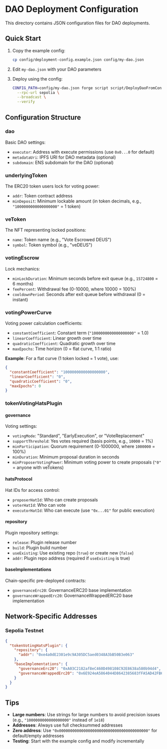 # DAO Deployment Configuration

This directory contains JSON configuration files for DAO deployments.

## Quick Start

1. Copy the example config:
   ```bash
   cp config/deployment-config.example.json config/my-dao.json
   ```

2. Edit `my-dao.json` with your DAO parameters

3. Deploy using the config:
   ```bash
   CONFIG_PATH=config/my-dao.json forge script script/DeployDaoFromConfig.s.sol \
     --rpc-url sepolia \
     --broadcast \
     --verify
   ```

## Configuration Structure

### dao
Basic DAO settings:
- `executor`: Address with execute permissions (use `0x0...0` for default)
- `metadataUri`: IPFS URI for DAO metadata (optional)
- `subdomain`: ENS subdomain for the DAO (optional)

### underlyingToken
The ERC20 token users lock for voting power:
- `addr`: Token contract address
- `minDeposit`: Minimum lockable amount (in token decimals, e.g., `"1000000000000000000"` = 1 token)

### veToken
The NFT representing locked positions:
- `name`: Token name (e.g., "Vote Escrowed DEUS")
- `symbol`: Token symbol (e.g., "veDEUS")

### votingEscrow
Lock mechanics:
- `minLockDuration`: Minimum seconds before exit queue (e.g., `15724800` = 6 months)
- `feePercent`: Withdrawal fee (0-10000, where 10000 = 100%)
- `cooldownPeriod`: Seconds after exit queue before withdrawal (0 = instant)

### votingPowerCurve
Voting power calculation coefficients:
- `constantCoefficient`: Constant term (`"1000000000000000000"` = 1.0)
- `linearCoefficient`: Linear growth over time
- `quadraticCoefficient`: Quadratic growth over time
- `maxEpochs`: Time horizon (0 = flat curve, 1:1 ratio)

**Example**: For a flat curve (1 token locked = 1 vote), use:
```json
{
  "constantCoefficient": "1000000000000000000",
  "linearCoefficient": "0",
  "quadraticCoefficient": "0",
  "maxEpochs": 0
}
```

### tokenVotingHatsPlugin

#### governance
Voting settings:
- `votingMode`: "Standard", "EarlyExecution", or "VoteReplacement"
- `supportThreshold`: Yes votes required (basis points, e.g., `10000` = 1%)
- `minParticipation`: Quorum requirement (0-1000000, where `1000000` = 100%)
- `minDuration`: Minimum proposal duration in seconds
- `minProposerVotingPower`: Minimum voting power to create proposals (`"0"` = anyone with veTokens)

#### hatsProtocol
Hat IDs for access control:
- `proposerHatId`: Who can create proposals
- `voterHatId`: Who can vote
- `executorHatId`: Who can execute (use `"0x...01"` for public execution)

#### repository
Plugin repository settings:
- `release`: Plugin release number
- `build`: Plugin build number
- `useExisting`: Use existing repo (`true`) or create new (`false`)
- `addr`: Plugin repo address (required if `useExisting` is true)

#### baseImplementations
Chain-specific pre-deployed contracts:
- `governanceErc20`: GovernanceERC20 base implementation
- `governanceWrappedErc20`: GovernanceWrappedERC20 base implementation

## Network-Specific Addresses

### Sepolia Testnet
```json
{
  "tokenVotingHatsPlugin": {
    "repository": {
      "addr": "0xe4a0dE2301e9c9A305DC5aed0348A3bB50B3e063"
    },
    "baseImplementations": {
      "governanceErc20": "0xA03C2182af8eC460D498108C92E8638a580b94d4",
      "governanceWrappedErc20": "0x6E924eA5864044D8642385683fFA5AD42FB687f2"
    }
  }
}
```

## Tips

- **Large numbers**: Use strings for large numbers to avoid precision issues (e.g., `"1000000000000000000"` instead of `1e18`)
- **Addresses**: Always use full checksummed addresses
- **Zero address**: Use `"0x0000000000000000000000000000000000000000"` for default/empty addresses
- **Testing**: Start with the example config and modify incrementally
